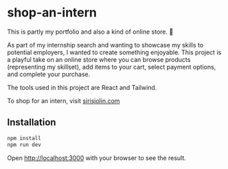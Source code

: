 # shop-an-intern

This is partly my portfolio and also a kind of online store. 🌟  

As part of my internship search and wanting to showcase my skills to potential employers, I wanted to create something enjoyable. This project is a playful take on an online store where you can browse products (representing my skillset), add items to your cart, select payment options, and complete your purchase.

The tools used in this project are React and Tailwind.

To shop for an intern, visit [sirisjolin.com](https://www.sirisjolin.com/)

## Installation


```bash
npm install
npm run dev
```

Open [http://localhost:3000](http://localhost:3000) with your browser to see the result.
